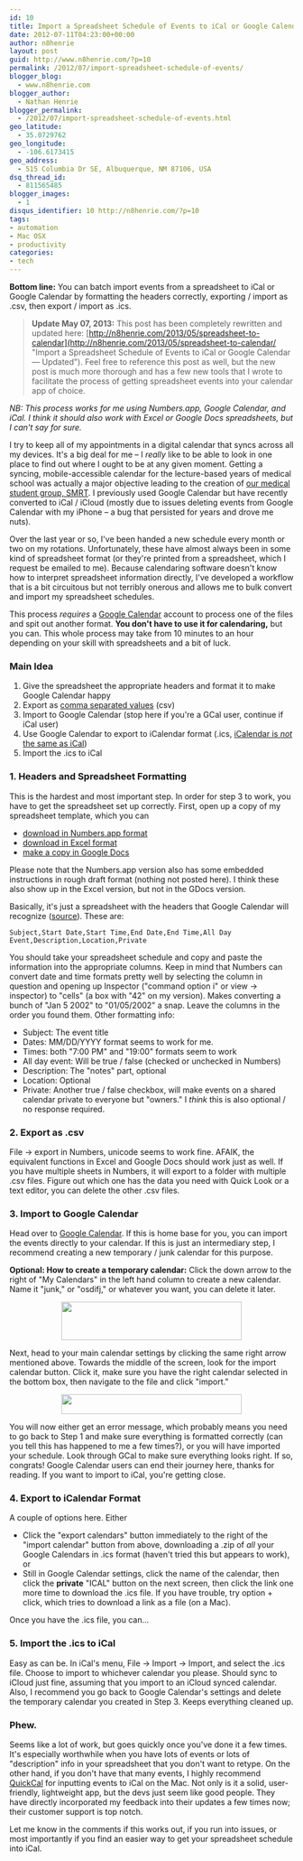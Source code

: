```yaml
---
id: 10
title: Import a Spreadsheet Schedule of Events to iCal or Google Calendar
date: 2012-07-11T04:23:00+00:00
author: n8henrie
layout: post
guid: http://www.n8henrie.com/?p=10
permalink: /2012/07/import-spreadsheet-schedule-of-events/
blogger_blog:
  - www.n8henrie.com
blogger_author:
  - Nathan Henrie
blogger_permalink:
  - /2012/07/import-spreadsheet-schedule-of-events.html
geo_latitude:
  - 35.0729762
geo_longitude:
  - -106.6173415
geo_address:
  - 515 Columbia Dr SE, Albuquerque, NM 87106, USA
dsq_thread_id:
  - 811565485
blogger_images:
  - 1
disqus_identifier: 10 http://n8henrie.com/?p=10
tags:
- automation
- Mac OSX
- productivity
categories:
- tech
---
```

**Bottom line:** You can batch import events from a spreadsheet to iCal or Google Calendar by formatting the headers correctly, exporting / import as .csv, then export / import as .ics.

<!--more-->

> **Update May 07, 2013:** This post has been completely rewritten and updated here: [http://n8henrie.com/2013/05/spreadsheet-to-calendar](http://n8henrie.com/2013/05/spreadsheet-to-calendar/ "Import a Spreadsheet Schedule of Events to iCal or Google Calendar — Updated"). Feel free to reference this post as well, but the new post is much more thorough and has a few new tools that I wrote to facilitate the process of getting spreadsheet events into your calendar app of choice.

_NB: This process works for me using Numbers.app, Google Calendar, and iCal. I think it should also work with Excel or Google Docs spreadsheets, but I can't say for sure._

I try to keep all of my appointments in a digital calendar that syncs across all my devices. It's a big deal for me – I _really_ like to be able to look in one place to find out where I ought to be at any given moment. Getting a syncing, mobile-accessible calendar for the lecture-based years of medical school was actually a major objective leading to the creation of <a target="_blank" href="http://smrt.posterous.com" title="SMRT Blog">our medical student group, SMRT</a>. I previously used Google Calendar but have recently converted to iCal / iCloud (mostly due to issues deleting events from Google Calendar with my iPhone – a bug that persisted for years and drove me nuts).

Over the last year or so, I've been handed a new schedule every month or two on my rotations. Unfortunately, these have almost always been in some kind of spreadsheet format (or they're printed from a spreadsheet, which I request be emailed to me). Because calendaring software doesn't know how to interpret spreadsheet information directly, I've developed a workflow that is a bit circuitous but not terribly onerous and allows me to bulk convert and import my spreadsheet schedules.

This process _requires_ a <a target="_blank" href="https://accounts.google.com/ServiceLogin?service=cl&passive=1209600&continue=http://www.google.com/calendar/render&followup=http://www.google.com/calendar/render&scc=1">Google Calendar</a> account to process one of the files and spit out another format. **You don't have to use it for calendaring,** but you can. This whole process may take from 10 minutes to an hour depending on your skill with spreadsheets and a bit of luck.

### Main Idea

  1. Give the spreadsheet the appropriate headers and format it to make Google Calendar happy
  2. Export as <a target="_blank" href="http://en.wikipedia.org/wiki/Comma_separated_values">comma separated values</a> (csv)
  3. Import to Google Calendar (stop here if you're a GCal user, continue if iCal user)
  4. Use Google Calendar to export to iCalendar format (.ics, <a target="_blank" href="http://en.wikipedia.org/wiki/Icalendar">iCalendar is <em>not</em> the same as iCal</a>)
  5. Import the .ics to iCal

### 1. Headers and Spreadsheet Formatting

This is the hardest and most important step. In order for step 3 to work, you have to get the spreadsheet set up correctly. First, open up a copy of my spreadsheet template, which you can

  * <a target="_blank" href="/uploads/2012/07/Spreadsheet%20to%20CSV%20to%20Calendar%20Template.numbers">download in Numbers.app format</a>
  * <a target="_blank" href="/uploads/2012/07/Spreadsheet%20to%20CSV%20to%20Calendar%20Template.xls">download in Excel format</a>
  * <a target="_blank" href="https://docs.google.com/spreadsheets/d/1k0eJMoytqFNn6G2QS3cEo2Of350lKF6x3gbEvbfMnkA/copy">make a copy in Google Docs</a>

Please note that the Numbers.app version also has some embedded instructions in
rough draft format (nothing not posted here). I think these also show up in the
Excel version, but not in the GDocs version.

Basically, it's just a spreadsheet with the headers that Google Calendar will
recognize (<a target="_blank"
href="https://support.google.com/calendar/bin/answer.py?hl=en&answer=45656">source</a>).
These are:

```csv
Subject,Start Date,Start Time,End Date,End Time,All Day Event,Description,Location,Private
```


You should take your spreadsheet schedule and copy and paste the information into the appropriate columns. Keep in mind that Numbers can convert date and time formats pretty well by selecting the column in question and opening up Inspector ("command option i" or view -> inspector) to "cells" (a box with "42" on my version). Makes converting a bunch of "Jan 5 2002" to "01/05/2002" a snap. Leave the columns in the order you found them. Other formatting info:

  * Subject: The event title
  * Dates: MM/DD/YYYY format seems to work for me.
  * Times: both "7:00 PM" and "19:00" formats seem to work
  * All day event: Will be true / false (checked or unchecked in Numbers)
  * Description: The "notes" part, optional
  * Location: Optional
  * Private: Another true / false checkbox, will make events on a shared calendar private to everyone but "owners." I _think_ this is also optional / no response required.

### 2. Export as .csv

File -> export in Numbers, unicode seems to work fine. AFAIK, the equivalent functions in Excel and Google Docs should work just as well. If you have multiple sheets in Numbers, it will export to a folder with multiple .csv files. Figure out which one has the data you need with Quick Look or a text editor, you can delete the other .csv files.

### 3. Import to Google Calendar

Head over to <a target="_blank" href="https://accounts.google.com/ServiceLogin?service=cl&passive=1209600&continue=http://www.google.com/calendar/render&followup=http://www.google.com/calendar/render&scc=1">Google Calendar</a>. If this is home base for you, you can import the events directly to your calendar. If this is just an intermediary step, I recommend creating a new temporary / junk calendar for this purpose.

**Optional: How to create a temporary calendar:** Click the down arrow to the right of "My Calendars" in the left hand column to create a new calendar. Name it "junk," or "osdifj," or whatever you want, you can delete it later.

<div style="clear: both; text-align: center;">
  <a href="{{ site.url }}/uploads/2012/08/ScreenShot2012-07-10at9.51.48PM1.jpg" style="margin-left: 1em; margin-right: 1em;"><img border="0" height="68" src="{{ site.url }}/uploads/2012/07/ScreenShot2012-07-10at9.51.48PM.jpg" width="320" /></a>
</div>

Next, head to your main calendar settings by clicking the same right arrow mentioned above. Towards the middle of the screen, look for the import calendar button. Click it, make sure you have the right calendar selected in the bottom box, then navigate to the file and click "import."

<div style="clear: both; text-align: center;">
  <a href="{{ site.url }}/uploads/2012/08/ScreenShot2012-07-10at9.56.48PM1.jpg" style="margin-left: 1em; margin-right: 1em;"><img border="0" height="35" src="{{ site.url }}/uploads/2012/07/ScreenShot2012-07-10at9.56.48PM.jpg" width="320" /></a>
</div>

You will now either get an error message, which probably means you need to go back to Step 1 and make sure everything is formatted correctly (can you tell this has happened to me a few times?), or you will have imported your schedule. Look through GCal to make sure everything looks right. If so, congrats! Google Calendar users can end their journey here, thanks for reading. If you want to import to iCal, you're getting close.

### 4. Export to iCalendar Format

A couple of options here. Either

  * Click the "export calendars" button immediately to the right of the "import calendar" button from above, downloading a .zip of _all_ your Google Calendars in .ics format (haven't tried this but appears to work), or
  * Still in Google Calendar settings, click the name of the calendar, then click the **private** "ICAL" button on the next screen, then click the link one more time to download the .ics file. If you have trouble, try option + click, which tries to download a link as a file (on a Mac).

Once you have the .ics file, you can...

### 5. Import the .ics to iCal

Easy as can be. In iCal's menu, File -> Import -> Import, and select the .ics file. Choose to import to whichever calendar you please. Should sync to iCloud just fine, assuming that you import to an iCloud synced calendar. Also, I recommend you go back to Google Calendar's settings and delete the temporary calendar you created in Step 3. Keeps everything cleaned up.

### Phew.

Seems like a lot of work, but goes quickly once you've done it a few times. It's especially worthwhile when you have lots of events or lots of "description" info in your spreadsheet that you don't want to retype. On the other hand, if you don't have that many events, I highly recommend <a target="_blank" href="http://quickcalapp.com/">QuickCal</a> for inputting events to iCal on the Mac. Not only is it a solid, user-friendly, lightweight app, but the devs just seem like good people. They have directly incorporated my feedback into their updates a few times now; their customer support is top notch.

Let me know in the comments if this works out, if you run into issues, or most importantly if you find an easier way to get your spreadsheet schedule into iCal.

<div>
</div>
